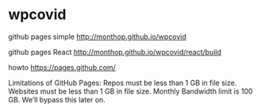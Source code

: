 # wpcovid

github pages simple
    http://monthop.github.io/wpcovid

github pages React
    http://monthop.github.io/wpcovid/react/build

howto
    https://pages.github.com/
    
Limitations of GitHub Pages:
    Repos must be less than 1 GB in file size.
    Websites must be less than 1 GB in file size.
    Monthly Bandwidth limit is 100 GB. We’ll bypass this later on.
